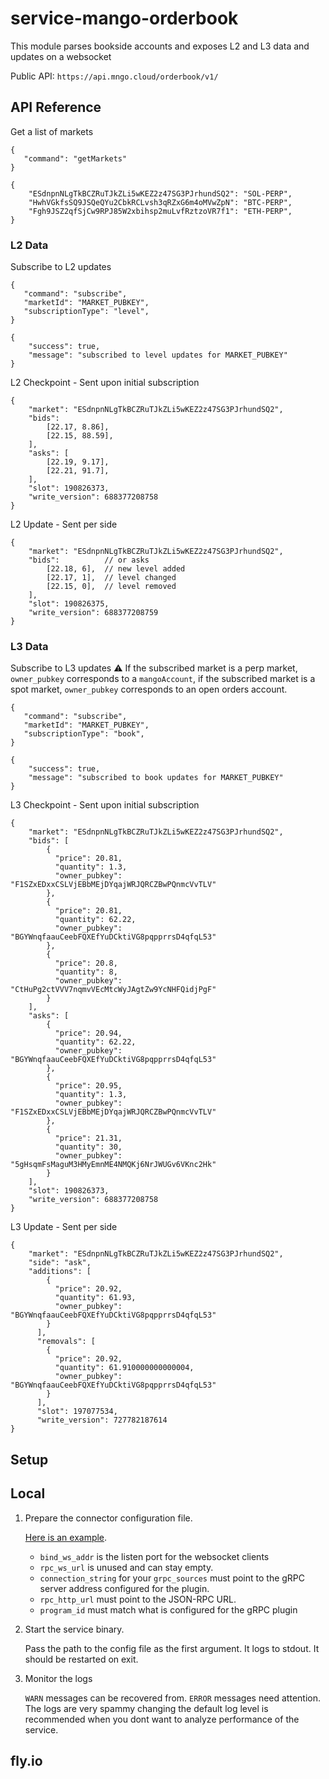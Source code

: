 # service-mango-orderbook

This module parses bookside accounts and exposes L2 and L3 data and updates on a websocket

Public API: `https://api.mngo.cloud/orderbook/v1/`

## API Reference

Get a list of markets

```
{
   "command": "getMarkets"
}
```

```
{
    "ESdnpnNLgTkBCZRuTJkZLi5wKEZ2z47SG3PJrhundSQ2": "SOL-PERP",
    "HwhVGkfsSQ9JSQeQYu2CbkRCLvsh3qRZxG6m4oMVwZpN": "BTC-PERP",
    "Fgh9JSZ2qfSjCw9RPJ85W2xbihsp2muLvfRztzoVR7f1": "ETH-PERP",
}
```

### L2 Data 

Subscribe to L2 updates

```
{
   "command": "subscribe",
   "marketId": "MARKET_PUBKEY",
   "subscriptionType": "level",
}
```

```
{
    "success": true,
    "message": "subscribed to level updates for MARKET_PUBKEY"
}
```

L2 Checkpoint - Sent upon initial subscription

```
{
    "market": "ESdnpnNLgTkBCZRuTJkZLi5wKEZ2z47SG3PJrhundSQ2",
    "bids":
        [22.17, 8.86],
        [22.15, 88.59],
    ],
    "asks": [
        [22.19, 9.17],
        [22.21, 91.7],
    ],
    "slot": 190826373,
    "write_version": 688377208758
}
```

L2 Update - Sent per side

```
{
    "market": "ESdnpnNLgTkBCZRuTJkZLi5wKEZ2z47SG3PJrhundSQ2",
    "bids":          // or asks
        [22.18, 6],  // new level added
        [22.17, 1],  // level changed
        [22.15, 0],  // level removed
    ],
    "slot": 190826375,
    "write_version": 688377208759
}
```
### L3 Data 

Subscribe to L3 updates
:warning: If the subscribed market is a perp market, `owner_pubkey` corresponds to a `mangoAccount`, if the subscribed market is a spot market, `owner_pubkey` corresponds to an open orders account.

```
{
   "command": "subscribe",
   "marketId": "MARKET_PUBKEY",
   "subscriptionType": "book",
}
```

```
{
    "success": true,
    "message": "subscribed to book updates for MARKET_PUBKEY"
}
```

L3 Checkpoint - Sent upon initial subscription

```
{
    "market": "ESdnpnNLgTkBCZRuTJkZLi5wKEZ2z47SG3PJrhundSQ2",
    "bids": [
        {
          "price": 20.81,
          "quantity": 1.3,
          "owner_pubkey": "F1SZxEDxxCSLVjEBbMEjDYqajWRJQRCZBwPQnmcVvTLV"
        },
        {
          "price": 20.81,
          "quantity": 62.22,
          "owner_pubkey": "BGYWnqfaauCeebFQXEfYuDCktiVG8pqpprrsD4qfqL53"
        },
        {
          "price": 20.8,
          "quantity": 8,
          "owner_pubkey": "CtHuPg2ctVVV7nqmvVEcMtcWyJAgtZw9YcNHFQidjPgF"
        }
    ],
    "asks": [
        {
          "price": 20.94,
          "quantity": 62.22,
          "owner_pubkey": "BGYWnqfaauCeebFQXEfYuDCktiVG8pqpprrsD4qfqL53"
        },
        {
          "price": 20.95,
          "quantity": 1.3,
          "owner_pubkey": "F1SZxEDxxCSLVjEBbMEjDYqajWRJQRCZBwPQnmcVvTLV"
        },
        {
          "price": 21.31,
          "quantity": 30,
          "owner_pubkey": "5gHsqmFsMaguM3HMyEmnME4NMQKj6NrJWUGv6VKnc2Hk"
        }
    ],
    "slot": 190826373,
    "write_version": 688377208758
}
```

L3 Update - Sent per side

```
{
    "market": "ESdnpnNLgTkBCZRuTJkZLi5wKEZ2z47SG3PJrhundSQ2",
    "side": "ask",
    "additions": [
        {
          "price": 20.92,
          "quantity": 61.93,
          "owner_pubkey": "BGYWnqfaauCeebFQXEfYuDCktiVG8pqpprrsD4qfqL53"
        }
      ],
      "removals": [
        {
          "price": 20.92,
          "quantity": 61.910000000000004,
          "owner_pubkey": "BGYWnqfaauCeebFQXEfYuDCktiVG8pqpprrsD4qfqL53"
        }
      ],
      "slot": 197077534,
      "write_version": 727782187614
}
```


## Setup

## Local

1. Prepare the connector configuration file.

   [Here is an example](service-mango-orderbook/conf/example-config.toml).

   - `bind_ws_addr` is the listen port for the websocket clients
   - `rpc_ws_url` is unused and can stay empty.
   - `connection_string` for your `grpc_sources` must point to the gRPC server
     address configured for the plugin.
   - `rpc_http_url` must point to the JSON-RPC URL.
   - `program_id` must match what is configured for the gRPC plugin

2. Start the service binary.

   Pass the path to the config file as the first argument. It logs to stdout. It
   should be restarted on exit.

3. Monitor the logs

   `WARN` messages can be recovered from. `ERROR` messages need attention. The
   logs are very spammy changing the default log level is recommended when you
   dont want to analyze performance of the service.

## fly.io

